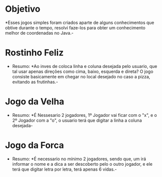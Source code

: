 # Objetivo
*Esses jogos simples foram criados aparte de alguns conhecimentos que obtive durante o tempo, resolvi faze-los para obter um conhecimento melhor de coordenadas no Java.-
# Rostinho Feliz 
* Resumo: *Ao inves de coloca linha e coluna desejada pelo usuario, que tal usar apenas direções como cima, baixo, esquerda e direta? O jogo consiste basicamente em chegar no local desejado no caso a pizza, evitando as frutinhas.-
# Jogo da Velha
* Resumo: *É Nessesario 2 jogadores, 1º Jogador vai ficar com o "x", e o 2º Jogador com a "o", o usuario terá que digitar a linha a coluna desejada-
# Jogo da Forca
* Resumo: *É necessario no mínimo 2 jogadores, sendo que, um irá informar o nome e a dica a ser descoberto pelo o outro jogador, e ele terá que digitar letra por letra, terá apenas 6 vidas.-
